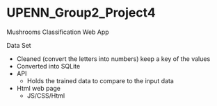 # UPENN_Group2_Project4

Mushrooms Classification Web App

Data Set
- Cleaned (convert the letters into numbers) keep a key of the values
- Converted into SQLite
- API
	- Holds the trained data to compare to the input data
- Html web page
	- JS/CSS/Html
